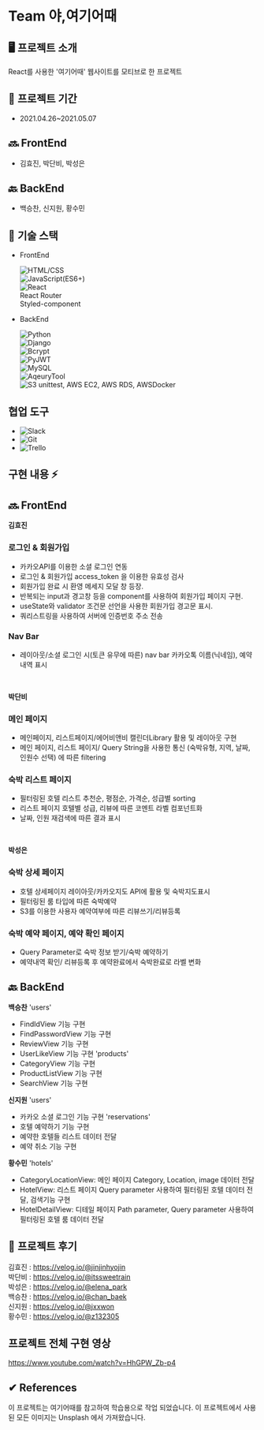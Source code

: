 # Team 야,여기어때

## 🖥 프로젝트 소개

React를 사용한 '여기어때' 웹사이트를 모티브로 한 프로젝트

## 📅 프로젝트 기간

- 2021.04.26~2021.05.07

## 🔜 FrontEnd

- 김효진, 박단비, 박성은

## 🔙 BackEnd

- 백승찬, 신지원, 황수민

## 🔧 기술 스택

- FrontEnd

  ![HTML/CSS](https://img.shields.io/badge/-HTML/CSS-E44D26)  
  ![JavaScript(ES6+)](<https://img.shields.io/badge/-JavaScript(ES6%2B)-F0DB4D>)  
  ![React](https://img.shields.io/badge/-React-blue)<br>
  React Router<br>
  Styled-component

- BackEnd  

  ![Python](https://img.shields.io/badge/-Python-376FA0)  
  ![Django](https://img.shields.io/badge/-Django-043829)   
  ![Bcrypt](https://img.shields.io/badge/-Bcrypt-2A334C)  
  ![PyJWT](https://img.shields.io/badge/-PyJWT-black)  
  ![MySQL](https://img.shields.io/badge/-MySQL-DD8A00)  
  ![AqeuryTool](https://img.shields.io/badge/-AqeuryTool-6A9CA7)  
  ![S3](https://img.shields.io/badge/-S3-DA5041)
  unittest, AWS EC2, AWS RDS, AWSDocker
  
## 협업 도구

- ![Slack](https://img.shields.io/badge/-Slack-D91D57)  
- ![Git](https://img.shields.io/badge/-Git-black)  
- ![Trello](https://img.shields.io/badge/-Trello-036AA7)
 
## 구현 내용 ⚡️
## 🔜 FrontEnd
**김효진** <br>
### 로그인 & 회원가입
- 카카오API를 이용한 소셜 로그인 연동
- 로그인 & 회원가입 access_token 을 이용한 유효성 검사
- 회원가입 완료 시 환영 메세지 모달 창 등장.
- 반복되는 input과 경고창 등을 component를 사용하여 회원가입 페이지 구현.
- useState와 validator 조건문 선언을 사용한 회원가입 경고문 표시.
- 쿼리스트링을 사용하여 서버에 인증번호 주소 전송

### Nav Bar
- 레이아웃/소셜 로그인 시(토큰 유무에 따른) nav bar 카카오톡 이름(닉네임), 예약내역 표시
<br>

**박단비** <br>
### 메인 페이지
- 메인페이지, 리스트페이지/에어비앤비 캘린더Library 활용 및 레이아웃 구현 
- 메인 페이지, 리스트 페이지/ Query String을 사용한 통신 (숙박유형, 지역, 날짜, 인원수 선택) 에 따른 filtering 

### 숙박 리스트 페이지
- 필터링된 호텔 리스트 추천순, 평점순, 가격순, 성급별 sorting 
- 리스트 페이지 호텔별 성급, 리뷰에 따른 코멘트 라벨 컴포넌트화 
- 날짜, 인원 재검색에 따른 결과 표시 
<br>

**박성은** <br>
### 숙박 상세 페이지
- 호텔 상세페이지 레이아웃/카카오지도 API에 활용 및 숙박지도표시 
- 필터링된 룸 타입에 따른 숙박예약
- S3를 이용한 사용자 예약여부에 따른 리뷰쓰기/리뷰등록

### 숙박 예약 페이지, 예약 확인 페이지
- Query Parameter로 숙박 정보 받기/숙박 예약하기
- 예약내역 확인/ 리뷰등록 후 예약완료에서 숙박완료로 라벨 변화 

## 🔙 BackEnd

**백승찬**
'users'
- FindIdView 기능 구현
- FindPasswordView 기능 구현
- ReviewView 기능 구현
- UserLikeView 기능 구현
'products'
- CategoryView 기능 구현
- ProductListView 기능 구현
- SearchView 기능 구현

**신지원**
'users'
- 카카오 소셜 로그인 기능 구현
'reservations'
- 호텔 예약하기 기능 구현
- 예약한 호텔들 리스트 데이터 전달
- 예약 취소 기능 구현

**황수민**
'hotels'
- CategoryLocationView: 메인 페이지 Category, Location, image 데이터 전달
- HotelView: 리스트 페이지 Query parameter 사용하여 필터링된 호텔 데이터 전달, 검색기능 구현
- HotelDetailView: 디테일 페이지 Path parameter, Query parameter 사용하여 필터링된 호텔 룸 데이터 전달

## 👥 프로젝트 후기
김효진 : https://velog.io/@jinjinhyojin<br>
박단비 : https://velog.io/@itssweetrain<br>
박성은 : https://velog.io/@elena_park<br>
백승찬 : https://velog.io/@chan_baek<br>
신지원 : https://velog.io/@jxxwon<br>
황수민 : https://velog.io/@z132305

## 프로젝트 전체 구현 영상
https://www.youtube.com/watch?v=HhGPW_Zb-p4

## ✔︎ References
이 프로젝트는 여기어때를 참고하여 학습용으로 작업 되었습니다.
이 프로젝트에서 사용된 모든 이미지는 Unsplash 에서 가져왔습니다.

